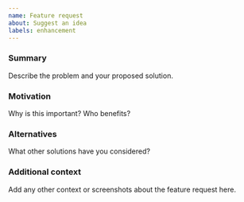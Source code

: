 ```yaml
---
name: Feature request
about: Suggest an idea
labels: enhancement
---
```


### Summary
Describe the problem and your proposed solution.

### Motivation
Why is this important? Who benefits?

### Alternatives
What other solutions have you considered?

### Additional context
Add any other context or screenshots about the feature request here.